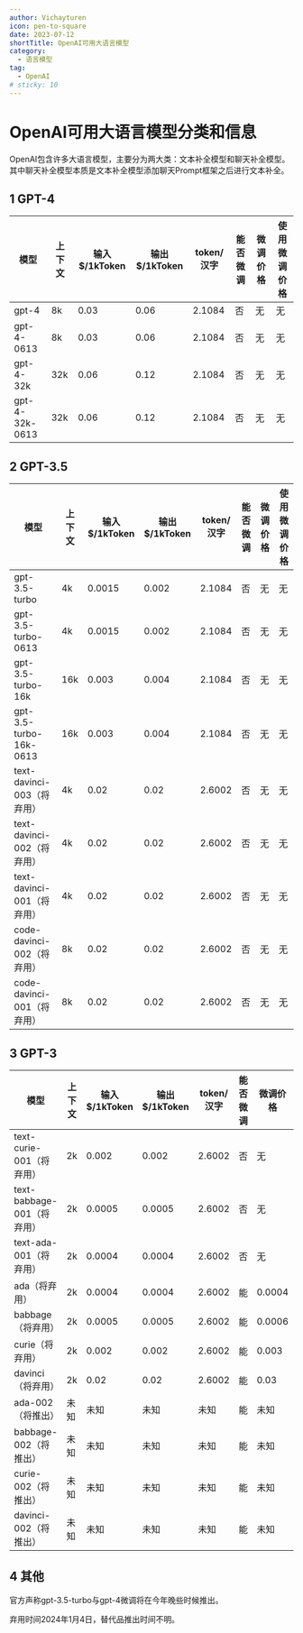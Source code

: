 ```yaml
---
author: Vichayturen
icon: pen-to-square
date: 2023-07-12
shortTitle: OpenAI可用大语言模型
category:
  - 语言模型
tag:
  - OpenAI
# sticky: 10
---
```


# OpenAI可用大语言模型分类和信息

OpenAI包含许多大语言模型，主要分为两大类：文本补全模型和聊天补全模型。其中聊天补全模型本质是文本补全模型添加聊天Prompt框架之后进行文本补全。

<!-- more -->

## 1 GPT-4

|模型|上下文|输入$/1kToken|输出$/1kToken|token/汉字|能否微调|微调价格|使用微调价格|
|-|-|-|-|-|-|-|-|
|gpt-4|8k|0.03|0.06|2.1084|否|无|无|
|gpt-4-0613|8k|0.03|0.06|2.1084|否|无|无|
|gpt-4-32k|32k|0.06|0.12|2.1084|否|无|无|
|gpt-4-32k-0613|32k|0.06|0.12|2.1084|否|无|无|

## 2 GPT-3.5
|模型|上下文|输入$/1kToken|输出$/1kToken|token/汉字|能否微调|微调价格|使用微调价格|
|-|-|-|-|-|-|-|-|
|gpt-3.5-turbo|4k|0.0015|0.002|2.1084|否|无|无|
|gpt-3.5-turbo-0613|4k|0.0015|0.002|2.1084|否|无|无|
|gpt-3.5-turbo-16k|16k|0.003|0.004|2.1084|否|无|无|
|gpt-3.5-turbo-16k-0613|16k|0.003|0.004|2.1084|否|无|无|
|text-davinci-003（将弃用）|4k|0.02|0.02|2.6002|否|无|无|
|text-davinci-002（将弃用）|4k|0.02|0.02|2.6002|否|无|无|
|text-davinci-001（将弃用）|4k|0.02|0.02|2.6002|否|无|无|
|code-davinci-002（将弃用）|8k|0.02|0.02|2.6002|否|无|无|
|code-davinci-001（将弃用）|8k|0.02|0.02|2.6002|否|无|无|

## 3 GPT-3
|模型|上下文|输入$/1kToken|输出$/1kToken|token/汉字|能否微调|微调价格|使用微调价格|
|-|-|-|-|-|-|-|-|
|text-curie-001（将弃用）|2k|0.002|0.002|2.6002|否|无|无|
|text-babbage-001（将弃用）|2k|0.0005|0.0005|2.6002|否|无|无|
|text-ada-001（将弃用）|2k|0.0004|0.0004|2.6002|否|无|无|
|ada（将弃用）|2k|0.0004|0.0004|2.6002|能|0.0004|0.0016|
|babbage（将弃用）|2k|0.0005|0.0005|2.6002|能|0.0006|0.0024|
|curie（将弃用）|2k|0.002|0.002|2.6002|能|0.003|0.012|
|davinci（将弃用）|2k|0.02|0.02|2.6002|能|0.03|0.12|
|ada-002（将推出）|未知|未知|未知|未知|能|未知|未知|
|babbage-002（将推出）|未知|未知|未知|未知|能|未知|未知|
|curie-002（将推出）|未知|未知|未知|未知|能|未知|未知|
|davinci-002（将推出）|未知|未知|未知|未知|能|未知|未知|

## 4 其他

官方声称gpt-3.5-turbo与gpt-4微调将在今年晚些时候推出。

弃用时间2024年1月4日，替代品推出时间不明。
